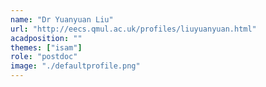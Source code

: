 ```yaml
---
name: "Dr Yuanyuan Liu"
url: "http://eecs.qmul.ac.uk/profiles/liuyuanyuan.html"
acadposition: ""
themes: ["isam"]
role: "postdoc"
image: "./defaultprofile.png"
---
```

